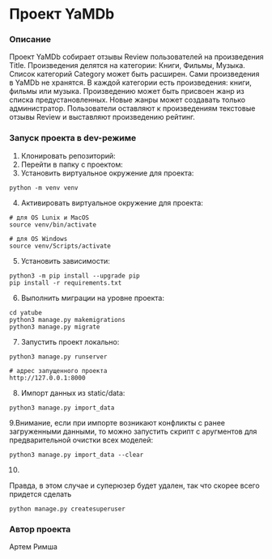 # Проект YaMDb
### Описание
Проект YaMDb собирает отзывы Review пользователей на произведения Title. Произведения делятся на категории: Книги, Фильмы, Музыка. Список категорий Category может быть расширен. Сами произведения в YaMDb не хранятся. В каждой категории есть произведения: книги, фильмы или музыка. Произведению может быть присвоен жанр из списка предустановленных. Новые жанры может создавать только администратор. Пользователи оставляют к произведениям текстовые отзывы Review и выставляют произведению рейтинг.

### Запуск проекта в dev-режиме
1. Клонировать репозиторий:
2. Перейти в папку с проектом:
3. Установить виртуальное окружение для проекта:
```
python -m venv venv
``` 
4. Активировать виртуальное окружение для проекта:
```
# для OS Lunix и MacOS
source venv/bin/activate

# для OS Windows
source venv/Scripts/activate
```
5. Установить зависимости:
```
python3 -m pip install --upgrade pip
pip install -r requirements.txt
```
6. Выполнить миграции на уровне проекта:
```
cd yatube
python3 manage.py makemigrations
python3 manage.py migrate
```
7. Запустить проект локально:
```
python3 manage.py runserver

# адрес запущенного проекта
http://127.0.0.1:8000
```
8. Импорт данных из static/data:
```
python3 manage.py import_data
```
9.Внимание, если при импорте возникают конфликты с ранее загруженными данными, то можно запустить скрипт с аругментов для предварительной очистки всех моделей:
```
python3 manage.py import_data --clear
```
10.
Правда, в этом случае и суперюзер будет удален, так что скорее всего придется сделать
```
python manage.py createsuperuser
```
### Автор проекта
Артем Римша
